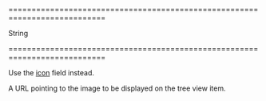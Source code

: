 <!--**
/*-------------------------------------------
    Auto-generated file. Do not modify.
-------------------------------------------

**-->
<!--dep--><!--/dep-->
===========================================================================
<!--type-->String<!--/type-->
===========================================================================

<!--deprecated-->
Use the [icon]({basewidgetpath}/Default_Item_Template/#icon) field instead.
<!--/deprecated-->

<!--shortDescription-->
A URL pointing to the image to be displayed on the tree view item.
<!--/shortDescription-->

<!--fullDescription-->

<!--/fullDescription-->